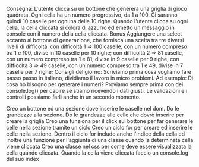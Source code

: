 Consegna:
L'utente clicca su un bottone che genererà una griglia di gioco quadrata. Ogni cella ha un numero progressivo, da 1 a 100. Ci saranno quindi 10 caselle per ognuna delle 10 righe. Quando l'utente clicca su ogni cella, la cella cliccata si colora di azzurro ed emetto un messaggio in console con il numero della cella cliccata.
Bonus
Aggiungere una select accanto al bottone di generazione, che fornisca una scelta tra tre diversi livelli di difficoltà:
con difficoltà 1 => 100 caselle, con un numero compreso tra 1 e 100, divise in 10 caselle per 10 righe;
con difficoltà 2 => 81 caselle, con un numero compreso tra 1 e 81, divise in 9 caselle per 9 righe;
con difficoltà 3 => 49 caselle, con un numero compreso tra 1 e 49, divise in 7 caselle per 7 righe;
Consigli del giorno:
Scriviamo prima cosa vogliamo fare passo passo in italiano, dividiamo il lavoro in micro problemi.
Ad esempio: Di cosa ho bisogno per generare i numeri?
Proviamo sempre prima con dei console.log() per capire se stiamo ricevendo i dati giusti. Le validazioni e i controlli possiamo farli anche in un secondo momento.


Creo un bottone ed una sezione dove inserire le caselle nel dom.
Do le grandezze alla sezione. Do le grandezze alle celle che dovrò inserire per creare la griglia
Creo una funziona per il click sul bottone per far generare le celle nella sezione tramite un ciclo
Creo un ciclo for per creare ed inserire le celle nella sezione.
Dentro il ciclo for includo anche l'indice della cella ed inoltre una funzione per l'aggiunta di una classe quando la determinata cella viene cliccata
Creo una classe nel css per come deve essere visualizzata la cella quando cliccata.
Quando la cella viene cliccata faccio un console.log del suo index